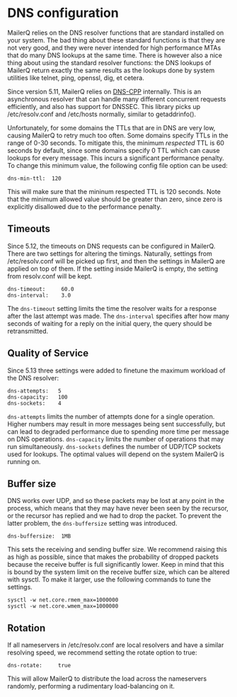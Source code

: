 # DNS configuration

MailerQ relies on the DNS resolver functions that are standard installed on
your system. The bad thing about these standard functions is that they are 
not very good, and they were never intended for high performance MTAs that 
do many DNS lookups at the same time. There is however also a nice thing about
using the standard resolver functions: the DNS lookups of MailerQ return 
exactly the same results as the lookups done by system utilities like telnet, 
ping, openssl, dig, et cetera.

Since version 5.11, MailerQ relies on [DNS-CPP](https://github.com/CopernicaMarketingSoftware/DNS-CPP) internally. 
This is an asynchronous resolver that can handle many different concurrent requests efficiently, and also has support
for DNSSEC. This library picks up /etc/resolv.conf and /etc/hosts normally, similar to getaddrinfo().

Unfortunately, for some domains the TTLs that are in DNS are very low, causing MailerQ to retry much too often. Some
domains specify TTLs in the range of 0-30 seconds. To mitigate this, the minimum _respected_
TTL is 60 seconds by default, since some domains specify 0 TTL which can cause lookups for every message.
This incurs a significant performance penalty. To change this minimum value, the following config file option can be used:

```
dns-min-ttl:  120
```

This will make sure that the mininum respected TTL is 120 seconds. Note that the minimum allowed value should
be greater than zero, since zero is explicitly disallowed due to the performance penalty.

## Timeouts

Since 5.12, the timeouts on DNS requests can be configured in MailerQ. There are two settings for altering the timings. Naturally,
settings from /etc/resolv.conf will be picked up first, and then the settings in MailerQ are applied on top of them. If the setting
inside MailerQ is empty, the setting from resolv.conf will be kept. 

```
dns-timeout:     60.0
dns-interval:    3.0
```

The `dns-timeout` setting limits the time the resolver waits for a response after the last attempt was made. 
The `dns-interval` specifies after how many seconds of waiting for a reply on the initial query, the query should be retransmitted. 

## Quality of Service

Since 5.13 three settings were added to finetune the maximum workload of the DNS resolver:

```
dns-attempts:   5
dns-capacity:   100
dns-sockets:    4
```

`dns-attempts` limits the number of attempts done for a single operation. Higher numbers may result in more messages being sent successfully, 
but can lead to degraded performance due to spending more time per message on DNS operations. `dns-capacity` limits the number of operations
that may run simultaneously. `dns-sockets` defines the number of UDP/TCP sockets used for lookups. The optimal values will depend on the system MailerQ is running on.

## Buffer size

DNS works over UDP, and so these packets may be lost at any point in the process, which means that they may have never been 
seen by the recursor, or the recursor has replied and we had to drop the packet. To prevent the latter problem, the `dns-buffersize`
setting was introduced.

```
dns-buffersize:  1MB
```

This sets the receiving and sending buffer size. We recommend raising this as high as possible, since that makes the probability of
dropped packets because the receive buffer is full significantly lower. Keep in mind that this is bound by the system limit on the
receive buffer size, which can be altered with sysctl. To make it larger, use the following commands to tune the settings.

```
sysctl -w net.core.rmem_max=1000000
sysctl -w net.core.wmem_max=1000000
```

## Rotation

If all nameservers in /etc/resolv.conf are local resolvers and have a similar resolving speed, we recommend setting the rotate option to true:

```
dns-rotate:     true
```

This will allow MailerQ to distribute the load across the nameservers randomly, performing a rudimentary load-balancing
on it. 
